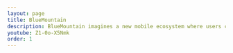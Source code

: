 ```yaml
---
layout: page
title: BlueMountain
description: BlueMountain imagines a new mobile ecosystem where users can customize the behavior of their storage by installing <i>storage plugins</i>---regular apps that control how read/write calls should behave. For more information, check out the website at <a href="http://bluemountain.cse.buffalo.edu">http://bluemountain.cse.buffalo.edu</a>.
youtube: Z1-0o-X5Nmk
order: 1
---
```

